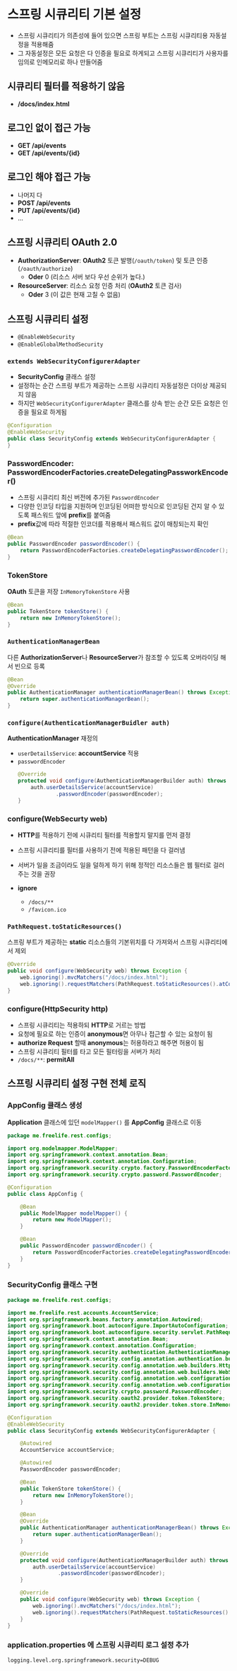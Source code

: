 # 스프링 시큐리티 기본 설정
  - 스프링 시큐리티가 의존성에 들어 있으면 스프링 부트는 스프링 시큐리티용 자동설정을 적용해줌  
  - 그 자동설정은 모든 요청은 다 인증을 필요로 하게되고 스프링 시큐리티가 사용자를 임의로 인메모리로 하나 만들어줌  
  
  ## 시큐리티 필터를 적용하기 않음
  - **/docs/index.html**
  
  ## 로그인 없이 접근 가능
  - **GET /api/events**
  - **GET /api/events/{id}**
   
  ## 로그인 해야 접근 가능
  - 나머지 다
  - **POST /api/events**
  - **PUT /api/events/{id}**
  - ...
   
  ## 스프링 시큐리티 OAuth 2.0
  - **AuthorizationServer**: **OAuth2** 토큰 발행(`/oauth/token`) 및 토큰 인증(`/oauth/authorize`)
    - **Oder** 0 (리소스 서버 보다 우선 순위가 높다.)
  - **ResourceServer**: 리소스 요청 인증 처리 (**OAuth2** 토큰 검사)
    - **Oder** 3 (이 값은 현재 고칠 수 없음)
   
  ## 스프링 시큐리티 설정
  - `@EnableWebSecurity`
  - `@EnableGlobalMethodSecurity`
  
  ### `extends WebSecurityConfigurerAdapter`
  - **SecurityConfig** 클래스 설정  
  - 설정하는 순간 스프링 부트가 제공하는 스프링 시큐리티 자동설정은 더이상 제공되지 않음  
  - 하지만 `WebSecurityConfigurerAdapter` 클래스를 상속 받는 순간 모든 요청은 인증을 필요로 하게됨  
  ```java
  @Configuration
  @EnableWebSecurity
  public class SecurityConfig extends WebSecurityConfigurerAdapter {
  }
  ```
  
  ### PasswordEncoder: PasswordEncoderFactories.createDelegatingPassworkEncoder()
  - 스프링 시큐리티 최신 버전에 추가된 `PasswordEncoder`  
  - 다양한 인코딩 타입을 지원하며 인코딩된 어떠한 방식으로 인코딩된 건지 알 수 있도록 패스워드 앞에 **prefix**를 붙여줌  
  - **prefix**값에 따라 적절한 인코더를 적용해서 패스워드 값이 매칭되는지 확인  
  ```java
  @Bean
  public PasswordEncoder passwordEncoder() {
      return PasswordEncoderFactories.createDelegatingPasswordEncoder();
  }
  ```
  
  ### TokenStore
  **OAuth** 토큰을 저장 `InMemoryTokenStore` 사용  
  ```java
  @Bean
  public TokenStore tokenStore() {
      return new InMemoryTokenStore();
  }
  ```
  
  ### `AuthenticationManagerBean`
  다른 **AuthorizationServer**나 **ResourceServer**가 참조할 수 있도록 오버라이딩 해서 빈으로 등록  
  ```java
  @Bean
  @Override
  public AuthenticationManager authenticationManagerBean() throws Exception {
      return super.authenticationManagerBean();
  }
  ```
  
  ### `configure(AuthenticationManagerBuidler auth)`
  **AuthenticationManager** 재정의  
  - `userDetailsService`: **accountService** 적용
  - `passwordEncoder`
    ```java
    @Override
    protected void configure(AuthenticationManagerBuilder auth) throws Exception {
        auth.userDetailsService(accountService)
                .passwordEncoder(passwordEncoder);
    }
    ```
  
  ### configure(WebSecurty web)
  - **HTTP**를 적용하기 전에 시큐리티 필터를 적용할지 말지를 먼저 결정  
  - 스프링 시큐리티를 필터를 사용하기 전에 적용된 패턴을 다 걸러냄  
  - 서버가 일을 조금이라도 일을 덜하게 하기 위해 정적인 리소스들은 웹 필터로 걸러주는 것을 권장  
  
  - **ignore**
    - `/docs/**`
    - `/favicon.ico`
  
  ### `PathRequest.toStaticResources()`
  스프링 부트가 제공하는 **static** 리소스들의 기본위치를 다 가져와서 스프링 시큐리티에서 제외  
  ```java
  @Override
  public void configure(WebSecurity web) throws Exception {
      web.ignoring().mvcMatchers("/docs/index.html");
      web.ignoring().requestMatchers(PathRequest.toStaticResources().atCommonLocations());
  }
  ```
  
  ### configure(HttpSecurity http)
  - 스프링 시큐리티는 적용하되 **HTTP**로 거르는 방법  
  - 요청에 필요로 하는 인증이 **anonymous**면 아무나 접근할 수 있는 요청이 됨  
  - **authorize Request** 할때 **anonymous**는 허용하라고 해주면 허용이 됨  
  - 스프링 시큐리티 필터를 타고 모든 필터링을 서버가 처리  
  - `/docs/**`: **permitAll**
  
  
  ## 스프링 시큐리티 설정 구현 전체 로직
  
  ### AppConfig 클래스 생성
  **Application** 클래스에 있던 `modelMapper()` 를 **AppConfig** 클래스로 이동
  ```java
  package me.freelife.rest.configs;
  
  import org.modelmapper.ModelMapper;
  import org.springframework.context.annotation.Bean;
  import org.springframework.context.annotation.Configuration;
  import org.springframework.security.crypto.factory.PasswordEncoderFactories;
  import org.springframework.security.crypto.password.PasswordEncoder;
  
  @Configuration
  public class AppConfig {
  
      @Bean
      public ModelMapper modelMapper() {
          return new ModelMapper();
      }
  
      @Bean
      public PasswordEncoder passwordEncoder() {
          return PasswordEncoderFactories.createDelegatingPasswordEncoder();
      }
  }
  ```
  
  ### SecurityConfig 클래스 구현
  ```java
  package me.freelife.rest.configs;
  
  import me.freelife.rest.accounts.AccountService;
  import org.springframework.beans.factory.annotation.Autowired;
  import org.springframework.boot.autoconfigure.ImportAutoConfiguration;
  import org.springframework.boot.autoconfigure.security.servlet.PathRequest;
  import org.springframework.context.annotation.Bean;
  import org.springframework.context.annotation.Configuration;
  import org.springframework.security.authentication.AuthenticationManager;
  import org.springframework.security.config.annotation.authentication.builders.AuthenticationManagerBuilder;
  import org.springframework.security.config.annotation.web.builders.HttpSecurity;
  import org.springframework.security.config.annotation.web.builders.WebSecurity;
  import org.springframework.security.config.annotation.web.configuration.EnableWebSecurity;
  import org.springframework.security.config.annotation.web.configuration.WebSecurityConfigurerAdapter;
  import org.springframework.security.crypto.password.PasswordEncoder;
  import org.springframework.security.oauth2.provider.token.TokenStore;
  import org.springframework.security.oauth2.provider.token.store.InMemoryTokenStore;
  
  @Configuration
  @EnableWebSecurity
  public class SecurityConfig extends WebSecurityConfigurerAdapter {
  
      @Autowired
      AccountService accountService;
  
      @Autowired
      PasswordEncoder passwordEncoder;
  
      @Bean
      public TokenStore tokenStore() {
          return new InMemoryTokenStore();
      }
  
      @Bean
      @Override
      public AuthenticationManager authenticationManagerBean() throws Exception {
          return super.authenticationManagerBean();
      }
  
      @Override
      protected void configure(AuthenticationManagerBuilder auth) throws Exception {
          auth.userDetailsService(accountService)
                  .passwordEncoder(passwordEncoder);
      }
  
      @Override
      public void configure(WebSecurity web) throws Exception {
          web.ignoring().mvcMatchers("/docs/index.html");
          web.ignoring().requestMatchers(PathRequest.toStaticResources().atCommonLocations());
      }
  }
  ```
  
  ### application.properties 에 스프링 시큐리티 로그 설정 추가
  ```properties
  logging.level.org.springframework.security=DEBUG
  ```